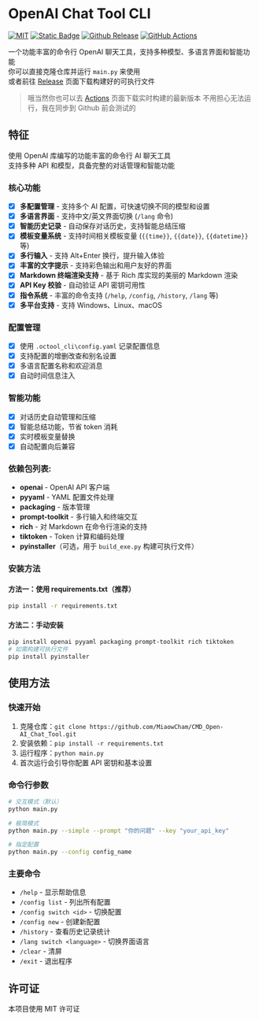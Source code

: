 # OpenAI Chat Tool CLI
[![MIT](https://img.shields.io/badge/License-MIT-orange.svg)](https://github.com/MiaowCham/CMD_Open-AI_Chat_Tool/blob/main/LICENSE)
[![Static Badge](https://img.shields.io/badge/Languages-Python-blue.svg)](https://github.com/search?q=repo%3AMiaowCham%2FCMD_Open-AI_Chat_Tool++language%3APython&type=code)
[![Github Release](https://img.shields.io/github/v/release/MiaowCham/CMD_Open-AI_Chat_Tool)](https://github.com/MiaowCham/CMD_Open-AI_Chat_Tool/releases)
[![GitHub Actions](https://img.shields.io/github/actions/workflow/status/MiaowCham/CMD_Open-AI_Chat_Tool/.github/workflows/build.yml)](https://github.com/MiaowCham/CMD_Open-AI_Chat_Tool/actions/workflows/build.yml)  

一个功能丰富的命令行 OpenAI 聊天工具，支持多种模型、多语言界面和智能功能  
你可以直接克隆仓库并运行 `main.py` 来使用  
或者前往 [Release](https://github.com/MiaowCham/CMD_Open-AI_Chat_Tool/releases/latest) 页面下载构建好的可执行文件

> 哦当然你也可以去 [Actions](https://github.com/MiaowCham/CMD_Open-AI_Chat_Tool/actions/workflows/build.yml) 页面下载实时构建的最新版本
不用担心无法运行，我在同步到 Github 前会测试的

## 特征
使用 OpenAI 库编写的功能丰富的命令行 AI 聊天工具  
支持多种 API 和模型，具备完整的对话管理和智能功能

### 核心功能
- [x] **多配置管理** - 支持多个 AI 配置，可快速切换不同的模型和设置
- [x] **多语言界面** - 支持中文/英文界面切换 (`/lang` 命令)
- [x] **智能历史记录** - 自动保存对话历史，支持智能总结压缩
- [x] **模板变量系统** - 支持时间相关模板变量 (`{{time}}`, `{{date}}`, `{{datetime}}` 等)
- [x] **多行输入** - 支持 Alt+Enter 换行，提升输入体验
- [x] **丰富的文字提示** - 支持彩色输出和用户友好的界面
- [x] **Markdown 终端渲染支持** - 基于 Rich 库实现的美丽的 Markdown 渲染
- [x] **API Key 校验** - 自动验证 API 密钥可用性
- [x] **指令系统** - 丰富的命令支持 (`/help`, `/config`, `/history`, `/lang` 等)
- [x] **多平台支持** - 支持 Windows、Linux、macOS

### 配置管理
- [x] 使用 `.octool_cli\config.yaml` 记录配置信息
- [x] 支持配置的增删改查和别名设置
- [x] 多语言配置名称和欢迎消息
- [x] 自动时间信息注入

### 智能功能
- [x] 对话历史自动管理和压缩
- [x] 智能总结功能，节省 token 消耗
- [x] 实时模板变量替换
- [x] 自动配置向后兼容

### 依赖包列表:
 - **openai** - OpenAI API 客户端
 - **pyyaml** - YAML 配置文件处理
 - **packaging** - 版本管理
 - **prompt-toolkit** - 多行输入和终端交互
 - **rich** - 对 Markdown 在命令行渲染的支持
 - **tiktoken** - Token 计算和编码处理
 - **pyinstaller**（可选，用于 `build_exe.py` 构建可执行文件）

### 安装方法

#### 方法一：使用 requirements.txt（推荐）
```bash
pip install -r requirements.txt
```

#### 方法二：手动安装
```bash
pip install openai pyyaml packaging prompt-toolkit rich tiktoken
# 如需构建可执行文件
pip install pyinstaller
```

## 使用方法

### 快速开始
1. 克隆仓库：`git clone https://github.com/MiaowCham/CMD_Open-AI_Chat_Tool.git`
2. 安装依赖：`pip install -r requirements.txt`
3. 运行程序：`python main.py`
4. 首次运行会引导你配置 API 密钥和基本设置

### 命令行参数
```bash
# 交互模式（默认）
python main.py

# 极简模式
python main.py --simple --prompt "你的问题" --key "your_api_key"

# 指定配置
python main.py --config config_name
```

### 主要命令
- `/help` - 显示帮助信息
- `/config list` - 列出所有配置
- `/config switch <id>` - 切换配置
- `/config new` - 创建新配置
- `/history` - 查看历史记录统计
- `/lang switch <language>` - 切换界面语言
- `/clear` - 清屏
- `/exit` - 退出程序

## 许可证
本项目使用 MIT 许可证
